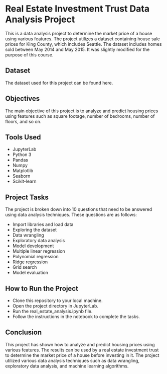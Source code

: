 # Real Estate Investment Trust Data Analysis Project
This is a data analysis project to determine the market price of a house using various features. The project utilizes a dataset containing house sale prices for King County, which includes Seattle. The dataset includes homes sold between May 2014 and May 2015. It was slightly modified for the purpose of this course.

## Dataset
The dataset used for this project can be found here.

## Objectives
The main objective of this project is to analyze and predict housing prices using features such as square footage, number of bedrooms, number of floors, and so on.

## Tools Used
* JupyterLab
* Python 3
* Pandas
* Numpy
* Matplotlib
* Seaborn
* Scikit-learn
## Project Tasks
The project is broken down into 10 questions that need to be answered using data analysis techniques. These questions are as follows:

* Import libraries and load data
* Exploring the dataset
* Data wrangling
* Exploratory data analysis
* Model development
* Multiple linear regression
* Polynomial regression
* Ridge regression
* Grid search
* Model evaluation
## How to Run the Project
* Clone this repository to your local machine.
* Open the project directory in JupyterLab.
* Run the real_estate_analysis.ipynb file.
* Follow the instructions in the notebook to complete the tasks.
## Conclusion
This project has shown how to analyze and predict housing prices using various features. The results can be used by a real estate investment trust to determine the market price of a house before investing in it. The project utilized various data analysis techniques such as data wrangling, exploratory data analysis, and machine learning algorithms.
